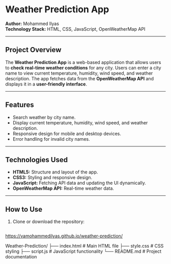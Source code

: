 # Weather Prediction App

**Author:** Mohammed Ilyas  
**Technology Stack:** HTML, CSS, JavaScript, OpenWeatherMap API  

---

## Project Overview
The **Weather Prediction App** is a web-based application that allows users to **check real-time weather conditions** for any city. Users can enter a city name to view current temperature, humidity, wind speed, and weather description. The app fetches data from the **OpenWeatherMap API** and displays it in a **user-friendly interface**.

---

## Features
- Search weather by city name.
- Display current temperature, humidity, wind speed, and weather description.
- Responsive design for mobile and desktop devices.
- Error handling for invalid city names.

---

## Technologies Used
- **HTML5:** Structure and layout of the app.
- **CSS3:** Styling and responsive design.
- **JavaScript:** Fetching API data and updating the UI dynamically.
- **OpenWeatherMap API:** Real-time weather data.

---

## How to Use
1. Clone or download the repository:  
   ```bash
https://vamohammedilyas.github.io/weather-prediction/




Weather-Prediction/
├── index.html      # Main HTML file
├── style.css       # CSS styling
├── script.js       # JavaScript functionality
└── README.md       # Project documentation

